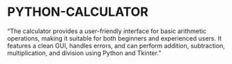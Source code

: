 # PYTHON-CALCULATOR
“The calculator provides a user-friendly interface for basic arithmetic operations, making it suitable for both beginners and experienced users. It features a clean GUI, handles errors, and can perform addition, subtraction, multiplication, and division using Python and Tkinter.”

